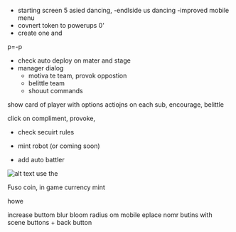 - starting screen 5 asied dancing, 
-endlside us dancing
-improved mobile menu
- covnert token to powerups 0'
- create one and 


p=-p
- check auto deploy on mater and stage
- manager  dialog
    - motiva te team, provok oppostion
    - belittle team
    - shouut commands

show card of player with options actiojns on each sub, encourage, belittle

click on compliment, provoke, 




- check secuirt rules

- mint robot (or coming soon)

- add auto battler 

![alt text](image.png)
use the


Fuso coin, in game currency mint

howe

increase buttom blur bloom radius
om mobile eplace nomr butins with scene buttons + back button